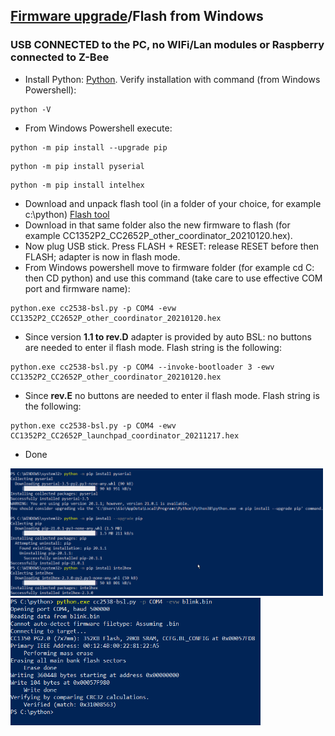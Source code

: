 ## [Firmware upgrade](https://gio-dot.github.io/Z-Bee-Duo/Firmware-upgrade)/Flash from Windows



### USB CONNECTED to the PC, no WIFi/Lan modules or Raspberry connected to Z-Bee

- Install Python: [Python](https://www.python.org/downloads/). Verify installation with command (from Windows Powershell):
```
python -V
```
- From Windows Powershell execute:
```
python -m pip install --upgrade pip
```
```
python -m pip install pyserial
```
```
python -m pip install intelhex
```
- Download and unpack flash tool (in a folder of your choice, for example c:\python) [Flash tool](https://github.com/Gio-dot/Z-Bee-Duo/raw/main/flash_tool/cc2538-bsl.zip)
- Download in that same folder also the new firmware to flash (for example CC1352P2_CC2652P_other_coordinator_20210120.hex). 
- Now plug USB stick. Press FLASH + RESET: release RESET before then FLASH; adapter is now in flash mode.
- From Windows powershell move to firmware folder (for example cd C: then CD python) and use this command (take care to use effective COM port and firmware name): 
```
python.exe cc2538-bsl.py -p COM4 -evw CC1352P2_CC2652P_other_coordinator_20210120.hex
```
- Since version **1.1 to rev.D** adapter is provided by auto BSL: no buttons are needed to enter il flash mode. Flash string is the following:
```
python.exe cc2538-bsl.py -p COM4 --invoke-bootloader 3 -ewv CC1352P2_CC2652P_other_coordinator_20210120.hex
```

- Since **rev.E** no buttons are needed to enter il flash mode. Flash string is the following:
```
python.exe cc2538-bsl.py -p COM4 -ewv CC1352P2_CC2652P_launchpad_coordinator_20211217.hex
```
- Done

<p float="left">
  <img src="https://github.com/Gio-dot/Z-Bee-Duo/blob/main/images/Flash%20W10-1.png?raw=true" width="500" /> 
  <img src="https://github.com/Gio-dot/Z-Bee-Duo/blob/main/images/Flash%20W10-2.png?raw=true" width="400" /> 
</p>


